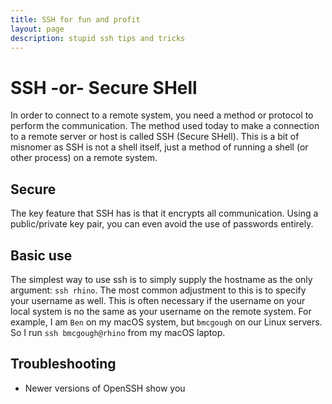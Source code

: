 ```yaml
---
title: SSH for fun and profit
layout: page
description: stupid ssh tips and tricks
---
```


# SSH -or- Secure SHell

In order to connect to a remote system, you need a method or protocol to perform the communication. The method used today to make a connection to a remote server or host is called SSH (Secure SHell). This is a bit of misnomer as SSH is not a shell itself, just a method of running a shell (or other process) on a remote system.

## Secure

The key feature that SSH has is that it encrypts all communication. Using a public/private key pair, you can even avoid the use of passwords entirely.

## Basic use

The simplest way to use ssh is to simply supply the hostname as the only argument: `ssh rhino`. The most common adjustment to this is to specify your username as well. This is often necessary if the username on your local system is no the same as your username on the remote system. For example, I am `Ben` on my macOS system, but `bmcgough` on our Linux servers. So I run `ssh bmcgough@rhino` from my macOS laptop.

## Troubleshooting

* Newer versions of OpenSSH show you 

